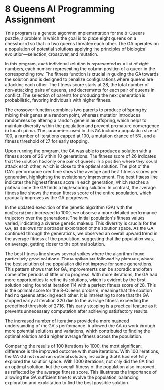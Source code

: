 # 8 Queens AI Programming Assignment 

  This program is a genetic algorithm implementation for the 8-Queens puzzle, a problem in which the goal is to place eight queens on a chessboard so that no two queens threaten each other. The GA operates on a population of potential solutions applying the principles of biological evolution—selection, crossover, and mutation.
  
  In this program, each individual solution is represented as a list of eight numbers, each number representing the column position of a queen in the corresponding row. The fitness function is crucial in guiding the GA towards the solution and is designed to penalize configurations where queens are attacking each other. The fitness score starts at 28, the total number of non-attacking pairs of queens, and decrements for each pair of queens in conflict. The selection of parents for producing the next generation is probabilistic, favoring individuals with higher fitness.
  
  The crossover function combines two parents to produce offspring by mixing their genes at a random point, whereas mutation introduces randomness by altering a random gene in an offspring, which helps to maintain diversity within the population and prevent premature convergence to local optima. The parameters used in this GA include a population size of 100, a number of iterations capped at 100, a mutation chance of 5%, and a fitness threshold of 27 for early stopping.
  
  Upon running the program, the GA was able to produce a solution with a fitness score of 26 within 10 generations. The fitness score of 26 indicates that the solution had only one pair of queens in a position where they could attack each other, which is close to the optimal solution. The plot of the GA's performance over time shows the average and best fitness scores per generation, highlighting the evolutionary improvement. The best fitness line indicates the highest fitness score in each generation, which reaches a plateau once the GA finds a high-scoring solution. In contrast, the average fitness line shows the mean fitness score of the entire population, which gradually improves as the GA progresses.

  In the updated execution of the genetic algorithm (GA) with the `numIterations` increased to 1000, we observe a more detailed performance trajectory over the generations. 
  The initial population's fitness values varied, indicating a diverse genetic makeup. This diversity is crucial for the GA, as it allows for a broader exploration of the solution space. As the GA continued through the generations, we observed an overall upward trend in the average fitness of the population, suggesting that the population was, on average, getting closer to the optimal solution.
  
  The best fitness line shows several spikes where the algorithm found particularly good solutions. These spikes are followed by plateaus, where the best solution of the population did not improve for some generations. This pattern shows that for GA, improvements can be sporadic and often come after periods of little or no progress.
  With more iterations, the GA had more opportunities to refine its solutions, which is evident by the best solution being found at iteration 114 with a perfect fitness score of 28. This is the optimal score for the 8-Queens problem, meaning that the solution had no queens attacking each other. It is interesting to note that the GA stopped early at iteration 320 due to the average fitness exceeding the predefined threshold of 27.16. This early stopping is a practical feature as it prevents unnecessary computation after achieving satisfactory results.
  
  The increased number of iterations provided a more nuanced understanding of the GA's performance. It allowed the GA to work through more potential solutions and variations, which contributed to finding the optimal solution and a higher average fitness across the population.
  
  Comparing the results of 100 iterations to 1000, the most significant difference is the improved outcome with more iterations. With 100 iterations, the GA did not reach an optimal solution, indicating that it had not fully explored the solution space. With 1000 iterations, not only did the GA find an optimal solution, but the overall fitness of the population also improved, as reflected by the average fitness score. This illustrates the importance of allowing the GA sufficient time to evolve the population, balancing exploration and exploitation to find the best possible solution.
